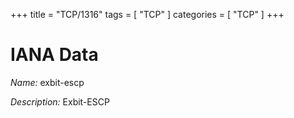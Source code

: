 +++
title = "TCP/1316"
tags = [ "TCP" ]
categories = [ "TCP" ]
+++

# IANA Data

_Name:_ exbit-escp

_Description:_ Exbit-ESCP


